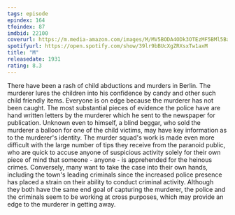 ```yaml
---
tags: episode
epindex: 164
tfoindex: 87
imdbid: 22100
coverurl: https://m.media-amazon.com/images/M/MV5BODA4ODk3OTEzMF5BMl5BanBnXkFtZTgwMTQ2ODMwMzE@._V1_SX202_CR0,0,202,300_.jpg
spotifyurl: https://open.spotify.com/show/39lr9bBUcXgZRXsxTw1axM
title: "M"
releasedate: 1931
rating: 8.3
---
```


There have been a rash of child abductions and murders in Berlin. The murderer lures the children into his confidence by candy and other such child friendly items. Everyone is on edge because the murderer has not been caught. The most substantial pieces of evidence the police have are hand written letters by the murderer which he sent to the newspaper for publication. Unknown even to himself, a blind beggar, who sold the murderer a balloon for one of the child victims, may have key information as to the murderer's identity. The murder squad's work is made even more difficult with the large number of tips they receive from the paranoid public, who are quick to accuse anyone of suspicious activity solely for their own piece of mind that someone - anyone - is apprehended for the heinous crimes. Conversely, many want to take the case into their own hands, including the town's leading criminals since the increased police presence has placed a strain on their ability to conduct criminal activity. Although they both have the same end goal of capturing the murderer, the police and the criminals seem to be working at cross purposes, which may provide an edge to the murderer in getting away.